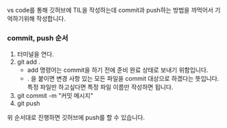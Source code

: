 vs code를 통해 깃허브에 TIL을 작성하는데 commit과 push하는 방법을 까먹어서 기억하기위해 작성합니다.

### commit, push 순서

1. 터미널을 연다.
2. git add .
   - add 명령어는 commit을 하기 전에 준비 완료 상태로 보내기 위함입니다.
   - . 을 붙이면 변경 사항 있는 모든 파일을 commit 대상으로 하겠다는 뜻입니다. 특정 파일만 하고싶다면 특정 파일 이름만 작성하면 됩니다.
3. git commit -m "커밋 메시지"
4. git push

위 순서대로 진행하면 깃허브에 push를 할 수 있습니다.
